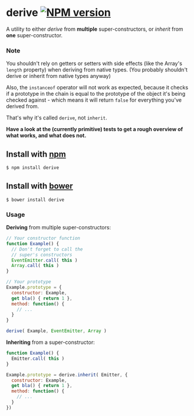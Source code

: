 derive [![NPM version](https://badge.fury.io/js/derive.png)](https://npmjs.org/derive)
======

A utility to either *derive* from **multiple** super-constructors,
or *inherit* from **one** super-constructor.

### Note

You shouldn't rely on getters or setters with side effects
(like the Array's `length` property) when deriving from native types.
(You probably shouldn't derive or inherit from native types anyway)

Also, the `instanceof` operator will not work as expected,
because it checks if a prototype in the chain is equal to
the prototype of the object it's being checked against - 
which means it will return `false` for everything you've derived from.

That's why it's called `derive`, not `inherit`.

**Have a look at the (currently primitive) tests to get a rough overview
of what works, and what does not.**



## Install with [npm](https://npmjs.org)

```sh
$ npm install derive
```



## Install with [bower](http://twitter.github.com/bower/)

```shell
$ bower install derive
```



### Usage

**Deriving** from multiple super-constructors:

```javascript
// Your constructor function
function Example() {
  // Don't forget to call the
  // super's constructors
  EventEmitter.call( this )
  Array.call( this )
}

// Your prototype
Example.prototype = {
  constructor: Example,
  get bla() { return 1 },
  method: function() {
    // ...
  }
}

derive( Example, EventEmitter, Array )
```

**Inheriting** from a super-constructor:

```javascript
function Example() {
  Emitter.call( this )
}

Example.prototype = derive.inherit( Emitter, {
  constructor: Example,
  get bla() { return 1 },
  method: function() {
    // ...
  }
})
```